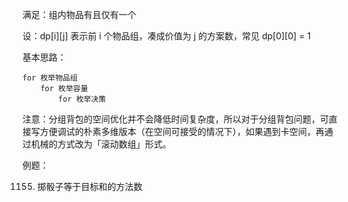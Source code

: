 <!--
 * @Description: 
 * @Author: shadow221213
 * @Date: 2023-10-24 19:33:32
 * @LastEditTime: 2023-10-24 19:37:47
-->
满足：组内物品有且仅有一个

设：dp[i][j] 表示前 i 个物品组，凑成价值为 j 的方案数，常见 dp[0][0] = 1

基本思路：

    for 枚举物品组	
        for 枚举容量
		    for 枚举决策

注意：分组背包的空间优化并不会降低时间复杂度，所以对于分组背包问题，可直接写方便调试的朴素多维版本（在空间可接受的情况下），如果遇到卡空间，再通过机械的方式改为「滚动数组」形式。

例题：

1155. 掷骰子等于目标和的方法数